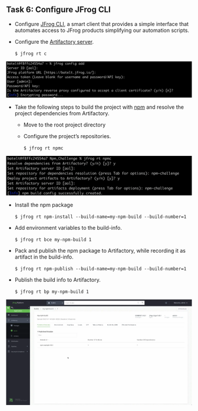 ## Task 6: Configure JFrog CLI

* Configure [JFrog CLI](https://www.jfrog.com/confluence/display/CLI/), a smart client that provides a simple interface that automates access to JFrog products simplifying our automation scripts.

* Configure the [Artifactory server](https://www.jfrog.com/confluence/display/CLI/CLI+for+JFrog+Artifactory#CLIforJFrogArtifactory-Configuration).
  
  `$ jfrog rt c`


![](image/screenshot6.png)

* Take the following steps to build the project with [npm](https://www.jfrog.com/confluence/display/CLI/CLI+for+JFrog+Artifactory#CLIforJFrogArtifactory-BuildingNpmPackagesUsingtheNpmClient) and resolve the project dependencies from Artifactory.
   * Move to the root project directory
   * Configure the project’s repositories.
    
     `$ jfrog rt npmc`
     
![](image/screenshot7.webp)

* Install the npm package
  
  `$ jfrog rt npm-install --build-name=my-npm-build --build-number=1`

* Add environment variables to the build-info.
  
  `$ jfrog rt bce my-npm-build 1`
  
* Pack and publish the npm package to Artifactory, while recording it as artifact in the build-info.
  
   `$ jfrog rt npm-publish --build-name=my-npm-build --build-number=1`

* Publish the build info to Artifactory.
  
   `$ jfrog rt bp my-npm-build 1`
   
![](image/screenshot8.webp)
